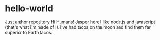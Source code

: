 # hello-world
Just anthor repository
Hi Humans!
Jasper here,l like node.js and javascript (that's what l'm made of !).
l've had tacos on the moon and find them far superior to Earth tacos.
